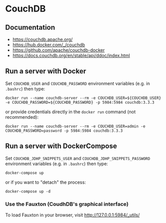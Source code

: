 # CouchDB


## Documentation

- https://couchdb.apache.org/
- https://hub.docker.com/_/couchdb
- https://github.com/apache/couchdb-docker
- https://docs.couchdb.org/en/stable/api/ddoc/index.html


## Run a server with Docker

Set `COUCHDB_USER` and `COUCHDB_PASSWORD` environment variables (e.g. in `.bashrc`) then type:

```
docker run --name couchdb-server --rm -e COUCHDB_USER=${COUCHDB_USER} -e COUCHDB_PASSWORD=${COUCHDB_PASSWORD} -p 5984:5984 couchdb:3.3.3
```

or provide credentials directly in the `docker run` command (not recommended):

```
docker run --name couchdb-server --rm -e COUCHDB_USER=admin -e COUCHDB_PASSWORD=password -p 5984:5984 couchdb:3.3.3
```


## Run a server with DockerCompose

Set `COUCHDB_JDHP_SNIPPETS_USER` and `COUCHDB_JDHP_SNIPPETS_PASSWORD` environment variables (e.g. in `.bashrc`) then type:

```
docker-compose up
```

or if you want to "detach" the process:

```
docker-compose up -d
```


### Use the Fauxton (CoudhDB's graphical interface)

To load Fauxton in your browser, visit http://127.0.0.1:5984/_utils/

